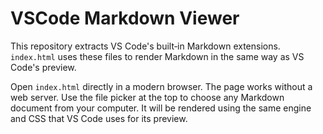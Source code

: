 # VSCode Markdown Viewer

This repository extracts VS Code's built‑in Markdown extensions. `index.html` uses
these files to render Markdown in the same way as VS Code's preview.

Open `index.html` directly in a modern browser. The page works without a web
server. Use the file picker at the top to choose any Markdown document from your
computer. It will be rendered using the same engine and CSS that VS Code uses
for its preview.
